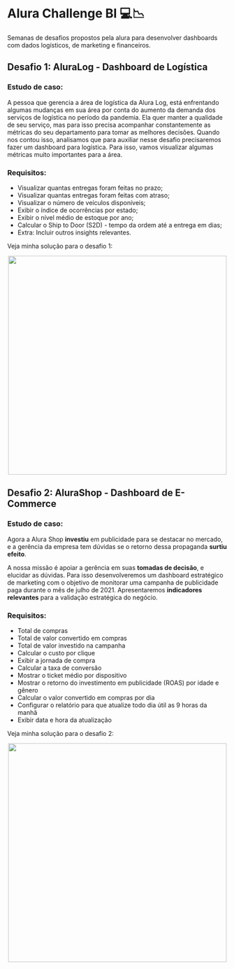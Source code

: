 # Alura Challenge BI :computer::chart_with_downwards_trend:

Semanas de desafios propostos pela alura para desenvolver dashboards com dados logísticos, de marketing e financeiros.

## 

## Desafio 1: AluraLog - Dashboard de Logística

### 

### Estudo de caso:

A pessoa que gerencia a área de logística da Alura Log, está  enfrentando algumas mudanças em sua área por conta do aumento da demanda dos serviços de logística no período da pandemia. Ela quer manter a  qualidade de seu serviço, mas para isso precisa acompanhar  constantemente as métricas do seu departamento para tomar as melhores  decisões. Quando nos contou isso, analisamos que para auxiliar nesse  desafio precisaremos fazer um dashboard para logística. Para isso, vamos visualizar algumas métricas muito importantes para a área.

### 

### Requisitos:

- Visualizar quantas entregas foram feitas no prazo;
- Visualizar quantas entregas foram feitas com atraso;
- Visualizar o número de veículos disponíveis;
- Exibir o índice de ocorrências por estado;
- Exibir o nível médio de estoque por ano;
- Calcular o Ship to Door (S2D) - tempo da ordem até a entrega em dias;
- Extra: Incluir outros insights relevantes.

Veja minha solução para o desafio 1:

<p align="center">
  <a href="https://user-images.githubusercontent.com/91086296/135206469-adf33a21-1714-49e1-89f4-cf684a3b4397.png"><img src="https://user-images.githubusercontent.com/91086296/135206469-adf33a21-1714-49e1-89f4-cf684a3b4397.png" width="500" position="center"/></a>
</p>


## Desafio 2: AluraShop - Dashboard de E-Commerce

### Estudo de caso:

Agora a Alura Shop **investiu** em publicidade para se destacar no mercado, e a gerência da empresa tem dúvidas se o retorno dessa propaganda **surtiu efeito**.

A nossa missão é apoiar a gerência em suas **tomadas de decisão**, e elucidar as dúvidas. Para isso desenvolveremos um dashboard  estratégico de marketing com o objetivo de monitorar uma campanha de  publicidade paga durante o mês de julho de 2021. Apresentaremos **indicadores relevantes** para a validação estratégica do negócio.

### Requisitos:

<ul>
    <li>Total de compras</li>
    <li>Total de valor convertido em compras</li>
    <li>Total de valor investido na campanha</li>
    <li>Calcular o custo por clique</li>
    <li>Exibir a jornada de compra</li>
    <li>Calcular a taxa de conversão</li>
    <li>Mostrar o ticket médio por dispositivo</li>
    <li>Mostrar o retorno do investimento em publicidade (ROAS) por idade e gênero</li>
    <li>Calcular o valor convertido em compras por dia</li>
    <li>Configurar o relatório para que atualize todo dia útil as 9 horas da manhã</li>
    <li>Exibir data e hora da atualização</li>
</ul>



Veja minha solução para o desafio 2:


<p align="center">
  <a href="https://user-images.githubusercontent.com/91086296/143540786-9f27c264-421b-4c02-91c9-cf98518a30eb.png"><img src="https://user-images.githubusercontent.com/91086296/143540786-9f27c264-421b-4c02-91c9-cf98518a30eb.png" width="500" position="center"/></a>
</p>
